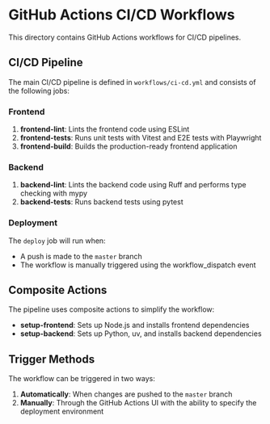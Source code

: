 # GitHub Actions CI/CD Workflows

This directory contains GitHub Actions workflows for CI/CD pipelines.

## CI/CD Pipeline

The main CI/CD pipeline is defined in `workflows/ci-cd.yml` and consists of the following jobs:

### Frontend

1. **frontend-lint**: Lints the frontend code using ESLint
2. **frontend-tests**: Runs unit tests with Vitest and E2E tests with Playwright
3. **frontend-build**: Builds the production-ready frontend application

### Backend

1. **backend-lint**: Lints the backend code using Ruff and performs type checking with mypy
2. **backend-tests**: Runs backend tests using pytest

### Deployment

The `deploy` job will run when:
- A push is made to the `master` branch
- The workflow is manually triggered using the workflow_dispatch event

## Composite Actions

The pipeline uses composite actions to simplify the workflow:

- **setup-frontend**: Sets up Node.js and installs frontend dependencies
- **setup-backend**: Sets up Python, uv, and installs backend dependencies

## Trigger Methods

The workflow can be triggered in two ways:
1. **Automatically**: When changes are pushed to the `master` branch
2. **Manually**: Through the GitHub Actions UI with the ability to specify the deployment environment